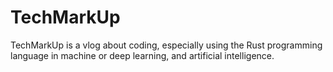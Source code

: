 # TechMarkUp
TechMarkUp is a vlog about coding, especially using the Rust programming language in machine or deep learning, and artificial intelligence.
